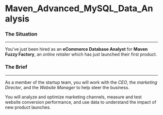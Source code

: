 # Maven_Advanced_MySQL_Data_Analysis

### The Situation
---

You've just been hired as an **eCommerce Database Analyst** for **Maven Fuzzy  Factory**, an *online retailer* which has just launched their first product.

### The Brief
---

As a member of the startup team, you will work with the *CEO*, the *marketing Director*, and the *Website Manager* to help steer the business.

You will analyze and optimize marketing channels, measure and test website conversion performance, and use data to understand the impact of new product launches.
